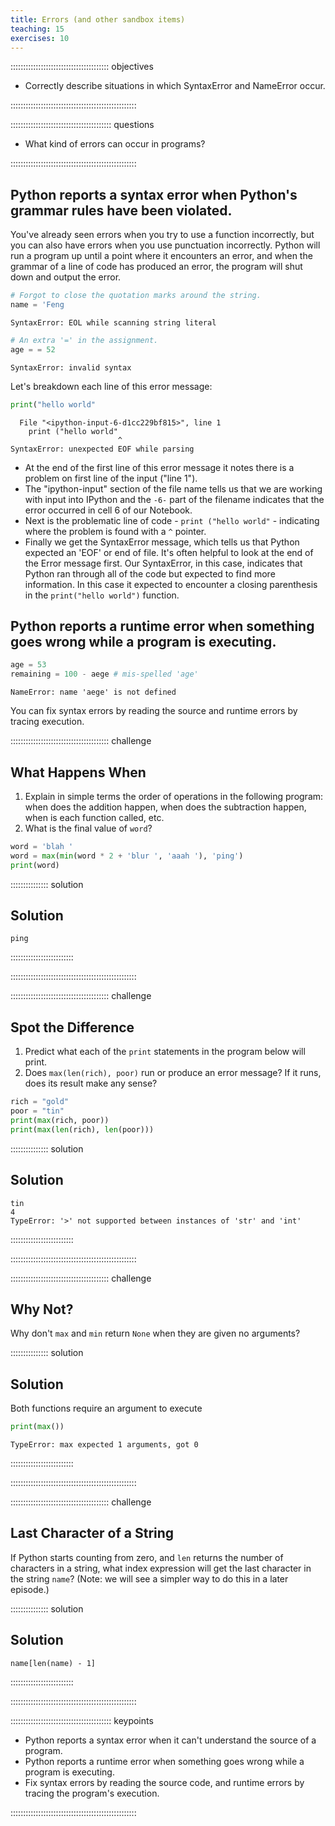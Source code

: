 ```yaml
---
title: Errors (and other sandbox items)
teaching: 15
exercises: 10
---
```


::::::::::::::::::::::::::::::::::::::: objectives


- Correctly describe situations in which SyntaxError and NameError occur.

::::::::::::::::::::::::::::::::::::::::::::::::::

:::::::::::::::::::::::::::::::::::::::: questions


- What kind of errors can occur in programs?

::::::::::::::::::::::::::::::::::::::::::::::::::

## Python reports a syntax error when Python's grammar rules have been violated.

You've already seen errors when you try to use a function incorrectly, but you can also have errors when you use punctuation incorrectly. Python will run a program up until a point where it encounters an error, and when the grammar of a line of code has produced an error, the program will shut down and output the error.

```python
# Forgot to close the quotation marks around the string.
name = 'Feng
```

```error
SyntaxError: EOL while scanning string literal
```

```python
# An extra '=' in the assignment.
age = = 52
```

```error
SyntaxError: invalid syntax
```

Let's breakdown each line of this error message:

```python
print("hello world"
```

```error
  File "<ipython-input-6-d1cc229bf815>", line 1
    print ("hello world"
                        ^
SyntaxError: unexpected EOF while parsing
```

- At the end of the first line of this error message it notes there is a problem on first line of the input ("line 1").
- The "ipython-input" section of the file name tells us that we are working with input into IPython and the `-6-` part of the filename indicates that the error occurred in cell 6 of our Notebook.
- Next is the problematic line of code - `print ("hello world"` -  indicating where the problem is found with a `^` pointer.
- Finally we get the SyntaxError message, which tells us that Python expected an 'EOF' or end of file. It's often helpful to look at the end of the Error message first. Our SyntaxError, in this case, indicates that Python ran through all of the code but expected to find more information. In this case it expected to encounter a closing parenthesis in the `print("hello world")` function. 

## Python reports a runtime error when something goes wrong while a program is executing.

```python
age = 53
remaining = 100 - aege # mis-spelled 'age'
```

```error
NameError: name 'aege' is not defined
```

You can fix syntax errors by reading the source and runtime errors by tracing execution.



:::::::::::::::::::::::::::::::::::::::  challenge

## What Happens When

1. Explain in simple terms the order of operations in the following program:
  when does the addition happen, when does the subtraction happen,
  when is each function called, etc.
2. What is the final value of `word`?

```python
word = 'blah '
word = max(min(word * 2 + 'blur ', 'aaah '), 'ping')
print(word)
```

:::::::::::::::  solution

## Solution

```
ping
```

:::::::::::::::::::::::::

::::::::::::::::::::::::::::::::::::::::::::::::::

:::::::::::::::::::::::::::::::::::::::  challenge

## Spot the Difference

1. Predict what each of the `print` statements in the program below will print.
2. Does `max(len(rich), poor)` run or produce an error message?
  If it runs, does its result make any sense?

```python
rich = "gold"
poor = "tin"
print(max(rich, poor))
print(max(len(rich), len(poor)))
```

:::::::::::::::  solution

## Solution

```
tin
4
TypeError: '>' not supported between instances of 'str' and 'int'
```

:::::::::::::::::::::::::

::::::::::::::::::::::::::::::::::::::::::::::::::

:::::::::::::::::::::::::::::::::::::::  challenge

## Why Not?

Why don't `max` and `min` return `None` when they are given no arguments?

:::::::::::::::  solution

## Solution

Both functions require an argument to execute

```python
print(max())
```

```error
TypeError: max expected 1 arguments, got 0
```

:::::::::::::::::::::::::

::::::::::::::::::::::::::::::::::::::::::::::::::

:::::::::::::::::::::::::::::::::::::::  challenge

## Last Character of a String

If Python starts counting from zero,
and `len` returns the number of characters in a string,
what index expression will get the last character in the string `name`?
(Note: we will see a simpler way to do this in a later episode.)

:::::::::::::::  solution

## Solution

`name[len(name) - 1]`



:::::::::::::::::::::::::

::::::::::::::::::::::::::::::::::::::::::::::::::

:::::::::::::::::::::::::::::::::::::::: keypoints

- Python reports a syntax error when it can't understand the source of a program.
- Python reports a runtime error when something goes wrong while a program is executing.
- Fix syntax errors by reading the source code, and runtime errors by tracing the program's execution.

::::::::::::::::::::::::::::::::::::::::::::::::::


